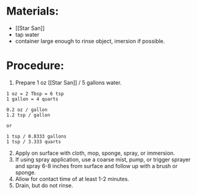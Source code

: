 # Materials:
- [[Star San]]
- tap water
- container large enough to rinse object, imersion if possible. 


# Procedure:
1. Prepare 1 oz [[Star San]] / 5 gallons water.  
```
1 oz = 2 Tbsp = 6 tsp  
1 gallon = 4 quarts  
  
0.2 oz / gallon  
1.2 tsp / gallon  
  
or  
  
1 tsp / 0.8333 gallons  
1 tsp / 3.333 quarts

```
2. Apply on surface with cloth, mop, sponge, spray, or immersion. 
3. If using spray application, use a coarse mist, pump, or trigger sprayer and spray 6-8 inches from surface and follow up with a brush or sponge. 
4.  Allow for contact time of at least 1-2 minutes. 
5.  Drain, but do not rinse.
